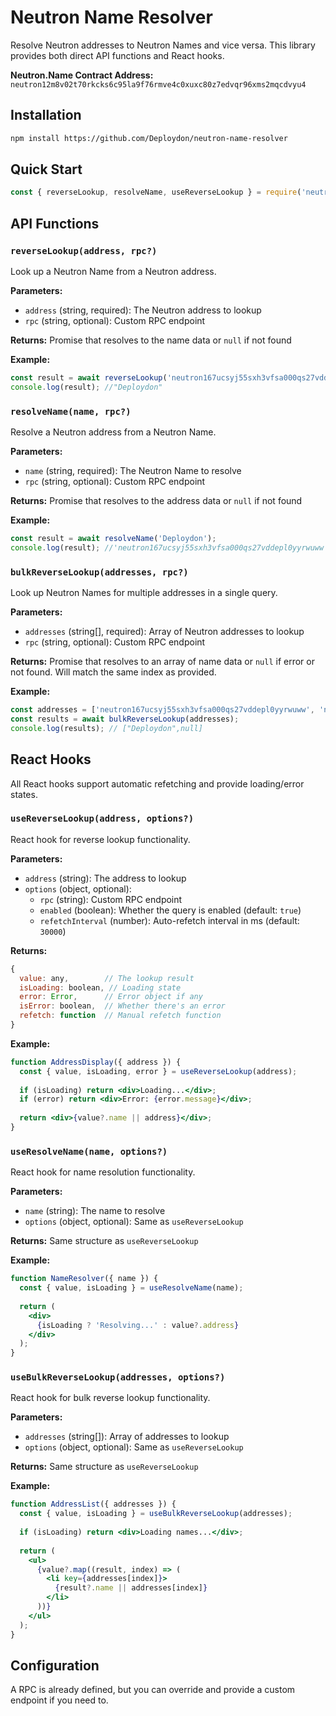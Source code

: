# Neutron Name Resolver

Resolve Neutron addresses to Neutron Names and vice versa. This library provides both direct API functions and React hooks.


**Neutron.Name Contract Address:** `neutron12m8v02t70rkcks6c95la9f76rmve4c0xuxc80z7edvqr96xms2mqcdvyu4`

## Installation

```bash
npm install https://github.com/Deploydon/neutron-name-resolver
```

## Quick Start

```js
const { reverseLookup, resolveName, useReverseLookup } = require('neutron-name-resolver');
```

## API Functions

### `reverseLookup(address, rpc?)`

Look up a Neutron Name from a Neutron address.

**Parameters:**
- `address` (string, required): The Neutron address to lookup
- `rpc` (string, optional): Custom RPC endpoint

**Returns:** Promise that resolves to the name data or `null` if not found

**Example:**
```js
const result = await reverseLookup('neutron167ucsyj55sxh3vfsa000qs27vddepl0yyrwuww');
console.log(result); //"Deploydon"
```

### `resolveName(name, rpc?)`

Resolve a Neutron address from a Neutron Name.

**Parameters:**
- `name` (string, required): The Neutron Name to resolve
- `rpc` (string, optional): Custom RPC endpoint

**Returns:** Promise that resolves to the address data or `null` if not found

**Example:**
```js
const result = await resolveName('Deploydon');
console.log(result); //'neutron167ucsyj55sxh3vfsa000qs27vddepl0yyrwuww'
```

### `bulkReverseLookup(addresses, rpc?)`

Look up Neutron Names for multiple addresses in a single query.

**Parameters:**
- `addresses` (string[], required): Array of Neutron addresses to lookup
- `rpc` (string, optional): Custom RPC endpoint

**Returns:** Promise that resolves to an array of name data or `null` if error or not found. Will match the same index as provided. 

**Example:**
```js
const addresses = ['neutron167ucsyj55sxh3vfsa000qs27vddepl0yyrwuww', 'neutron1swap4q9fu42f2l5sm9qwneu62rl9zmx473wy6q'];
const results = await bulkReverseLookup(addresses);
console.log(results); // ["Deploydon",null]
```

## React Hooks

All React hooks support automatic refetching and provide loading/error states.

### `useReverseLookup(address, options?)`

React hook for reverse lookup functionality.

**Parameters:**
- `address` (string): The address to lookup
- `options` (object, optional):
  - `rpc` (string): Custom RPC endpoint
  - `enabled` (boolean): Whether the query is enabled (default: `true`)
  - `refetchInterval` (number): Auto-refetch interval in ms (default: `30000`)

**Returns:**
```js
{
  value: any,        // The lookup result
  isLoading: boolean, // Loading state
  error: Error,      // Error object if any
  isError: boolean,  // Whether there's an error
  refetch: function  // Manual refetch function
}
```

**Example:**
```jsx
function AddressDisplay({ address }) {
  const { value, isLoading, error } = useReverseLookup(address);
  
  if (isLoading) return <div>Loading...</div>;
  if (error) return <div>Error: {error.message}</div>;
  
  return <div>{value?.name || address}</div>;
}
```

### `useResolveName(name, options?)`

React hook for name resolution functionality.

**Parameters:**
- `name` (string): The name to resolve
- `options` (object, optional): Same as `useReverseLookup`

**Returns:** Same structure as `useReverseLookup`

**Example:**
```jsx
function NameResolver({ name }) {
  const { value, isLoading } = useResolveName(name);
  
  return (
    <div>
      {isLoading ? 'Resolving...' : value?.address}
    </div>
  );
}
```

### `useBulkReverseLookup(addresses, options?)`

React hook for bulk reverse lookup functionality.

**Parameters:**
- `addresses` (string[]): Array of addresses to lookup
- `options` (object, optional): Same as `useReverseLookup`

**Returns:** Same structure as `useReverseLookup`

**Example:**
```jsx
function AddressList({ addresses }) {
  const { value, isLoading } = useBulkReverseLookup(addresses);
  
  if (isLoading) return <div>Loading names...</div>;
  
  return (
    <ul>
      {value?.map((result, index) => (
        <li key={addresses[index]}>
          {result?.name || addresses[index]}
        </li>
      ))}
    </ul>
  );
}
```

## Configuration

A RPC is already defined, but you can override and provide a custom endpoint if you need to. 